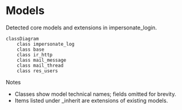 # Models

Detected core models and extensions in impersonate_login.

```mermaid
classDiagram
    class impersonate_log
    class base
    class ir_http
    class mail_message
    class mail_thread
    class res_users
```

Notes
- Classes show model technical names; fields omitted for brevity.
- Items listed under _inherit are extensions of existing models.
